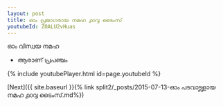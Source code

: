 ```yaml
---
layout: post
title: ഓം പ്രജാഗരായ നമഹ ൧൦൮ ടൈംസ്
youtubeId: ZOALU2vHuas
---
```

 
 
 ഓം വിസ്വയ നമഹ 
 
 -  ആരാണ് പ്രപഞ്ചം 
 
  
 
  
 
 
 
 
 
 


{% include youtubePlayer.html id=page.youtubeId %}
 
[Next]({{ site.baseurl }}{% link  split2/_posts/2015-07-13-ഓം പടവാട്സളായ നമഹ ൧൦൮ ടൈംസ്.md%})
 
